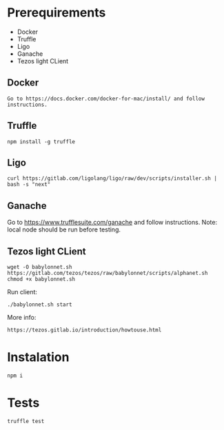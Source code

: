 # Prerequirements
- Docker
- Truffle
- Ligo
- Ganache
- Tezos light CLient

## Docker
```
Go to https://docs.docker.com/docker-for-mac/install/ and follow instructions.
```

## Truffle
```
npm install -g truffle
```

## Ligo
```
curl https://gitlab.com/ligolang/ligo/raw/dev/scripts/installer.sh | bash -s "next"
```

## Ganache
Go to https://www.trufflesuite.com/ganache and follow instructions.
Note: local node should be run before testing. 


## Tezos light CLient
```
wget -O babylonnet.sh https://gitlab.com/tezos/tezos/raw/babylonnet/scripts/alphanet.sh
chmod +x babylonnet.sh
```
Run client:
```
./babylonnet.sh start
```
More info:
```
https://tezos.gitlab.io/introduction/howtouse.html
```
# Instalation
```
npm i
```
# Tests
```
truffle test
```